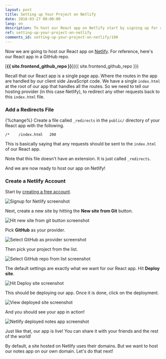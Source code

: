 ```yaml
---
layout: post
title: Setting up Your Project on Netlify
date: 2018-03-27 00:00:00
lang: en
description: To host our React app on Netlify start by signing up for a free account and adding your Git repository. We are also adding a catch all `_redirects` file in our project root.
ref: setting-up-your-project-on-netlify
comments_id: setting-up-your-project-on-netlify/190
---
```


Now we are going to host our React app on [Netlify](https://www.netlify.com). For reference, here's our React app in a GitHub repo.

[**{{ site.frontend_github_repo }}**]({{ site.frontend_github_repo }})

Recall that our React app is a single page app. Where the routes in the app are handled by our client side JavaScript code. We have a single `index.html` at the root of our app that handles all the routes. So we need to tell our hosting provider (in this case Netlify), to redirect any other requests back to this `index.html` file.

### Add a Redirects File

{%change%} Create a file called `_redirects` in the `public/` directory of your React app with the following.

``` text
/*    /index.html   200
```

This is basically saying that any requests should be sent to the `index.html` of our React app.

Note that this file doesn't have an extension. It is just called `_redirects`.

And we are now ready to host our app on Netlify!

### Create a Netlify Account

Start by [creating a free account](https://app.netlify.com/signup).

![Signup for Netlify screenshot](/assets/part2/signup-for-netlify.png)

Next, create a new site by hitting the **New site from Git** button.

![Hit new site from git button screenshot](/assets/part2/hit-new-site-from-git-button.png)

Pick **GitHub** as your provider.

![Select GitHub as provider screenshot](/assets/part2/select-github-as-provider.png)

Then pick your project from the list.

![Select GitHub repo from list screenshot](/assets/part2/select-github-repo-from-list.png)

The default settings are exactly what we want for our React app. Hit **Deploy site**.

![Hit Deploy site screenshot](/assets/part2/hit-deploy-site.png)

This should be deploying our app. Once it is done, click on the deployment.

![View deployed site screenshot](/assets/part2/view-deployed-site.png)

And you should see your app in action!

![Netlify deployed notes app screenshot](/assets/part2/netlify-deployed-notes-app.png)

Just like that, our app is live! You can share it with your friends and the rest of the world!

By default, a site hosted on Netlify uses their domains. But we want to host our notes app on our own domain. Let's do that next!
